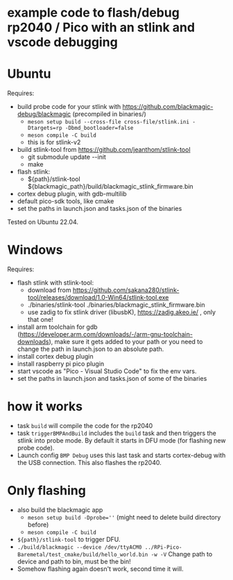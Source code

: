 # example code to flash/debug rp2040 / Pico with an stlink and vscode debugging

# Ubuntu
Requires: 
- build probe code for your stlink with https://github.com/blackmagic-debug/blackmagic (precompiled in binaries/)
  - `meson setup build --cross-file cross-file/stlink.ini -Dtargets=rp -Dbmd_bootloader=false` 
  - `meson compile -C build`
  - this is for stlink-v2
- build stlink-tool from https://github.com/jeanthom/stlink-tool
  - git submodule update --init
  - make
- flash stlink:
  - ${path}/stlink-tool ${blackmagic_path}/build/blackmagic_stlink_firmware.bin
- cortex debug plugin, with gdb-multilib
- default pico-sdk tools, like cmake
- set the paths in launch.json and tasks.json of the binaries

Tested on Ubuntu 22.04.


# Windows
Requires: 
- flash stlink with stlink-tool:
  - download from https://github.com/sakana280/stlink-tool/releases/download/1.0-Win64/stlink-tool.exe
  - ./binaries/stlink-tool ./binaries/blackmagic_stlink_firmware.bin
  - use zadig to fix stlink driver (libusbK), https://zadig.akeo.ie/ , only that one!
- install arm toolchain for gdb (https://developer.arm.com/downloads/-/arm-gnu-toolchain-downloads), make sure it gets added to your path or you need to change the path in launch.json to an absolute path.
- install cortex debug plugin
- install raspberry pi pico plugin
- start vscode as "Pico - Visual Studio Code" to fix the env vars.
- set the paths in launch.json and tasks.json of some of the binaries

# how it works
- task `build` will compile the code for the rp2040
- task `triggerBMPAndBuild` includes the `build` task and then triggers the stlink into probe mode. By default it starts in DFU mode (for flashing new probe code).
- Launch config `BMP Debug` uses this last task and starts cortex-debug with the USB connection. This also flashes the rp2040.

# Only flashing
- also build the blackmagic app
  - `meson setup build -Dprobe=''` (might need to delete build directory before)
  - `meson compile -C build`
- `${path}/stlink-tool` to trigger DFU.
- `./build/blackmagic --device /dev/ttyACM0 ../RPi-Pico-Baremetal/test_cmake/build/hello_world.bin -w -V` Change path to device and path to bin, must be the bin!
- Somehow flashing again doesn't work, second time it will.
